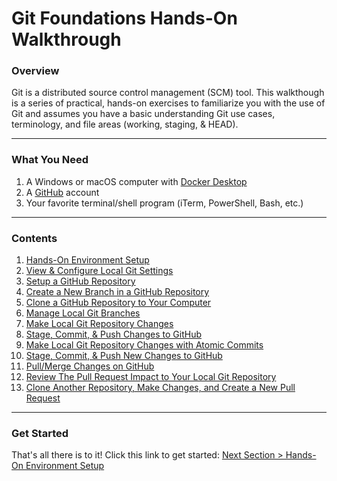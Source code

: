 # Git Foundations Hands-On Walkthrough

### Overview

Git is a distributed source control management (SCM) tool.  This walkthough is a series of practical, hands-on exercises to familiarize you with the use of Git and assumes you have a basic understanding Git use cases, terminology, and file areas (working, staging, & HEAD).

------

### What You Need

1. A Windows or macOS computer with [Docker Desktop](https://www.docker.com/products/docker-desktop "Docker Desktop Download")
2. A [GitHub](https://github.com/join "Join GitHub") account
3. Your favorite terminal/shell program (iTerm, PowerShell, Bash, etc.)

------

### Contents

1. [Hands-On Environment Setup](sections/section_1.md "Hands-On Environment Setup")
2. [View & Configure Local Git Settings](sections/section_2.md "View & Configure Local Git Settings")
3. [Setup a GitHub Repository](sections/section_3.md "Setup a GitHub Repository")
4. [Create a New Branch in a GitHub Repository](sections/section_4.md "Create a New Branch in a GitHub Repository")
5. [Clone a GitHub Repository to Your Computer](sections/section_5.md "Clone a GitHub Repository to Your Computer")
6. [Manage Local Git Branches](sections/section_6.md "Manage Local Git Branches")
7. [Make Local Git Repository Changes](sections/section_7.md "Make Local Git Repository Changes")
8. [Stage, Commit, & Push Changes to GitHub](sections/section_8.md "Stage, Commit, & Push Changes to GitHub")
9. [Make Local Git Repository Changes with Atomic Commits](sections/section_9.md "Make Local Git Repository Changes with Atomic Commits")
10. [Stage, Commit, & Push New Changes to GitHub](sections/section_10.md "Stage, Commit, & Push New Changes to GitHub")
11. [Pull/Merge Changes on GitHub](sections/section_11.md "Pull/Merge Changes on GitHub")
12. [Review The Pull Request Impact to Your Local Git Repository](sections/section_12.md "Review The Pull Request Impact to Your Local Git Repository")
13. [Clone Another Repository, Make Changes, and Create a New Pull Request](sections/section_13.md "Clone Another Repository, Make Changes, and Create a New Pull Request")

------

### Get Started

That's all there is to it!  Click this link to get started: [Next Section > Hands-On Environment Setup](sections/section_1.md "Hands-On Environment Setup")

